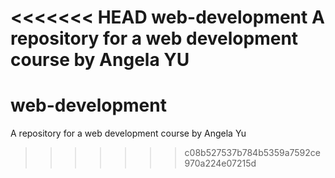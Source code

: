 <<<<<<< HEAD
web-development
A repository for a web development course by Angela YU
=======
# web-development
A repository for a web development course by Angela Yu
>>>>>>> c08b527537b784b5359a7592ce970a224e07215d

